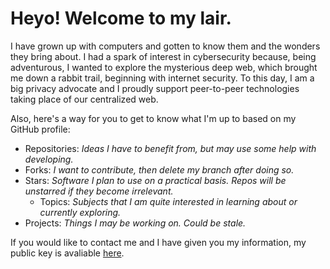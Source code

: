 # Heyo! Welcome to my lair.

I have grown up with computers and gotten to know them and the wonders they bring about. I had a spark of interest in cybersecurity because, being adventurous, I wanted to explore the mysterious deep web, which brought me down a rabbit trail, beginning with internet security. To this day, I am a big privacy advocate and I proudly support peer-to-peer technologies taking place of our centralized web.

Also, here's a way for you to get to know what I'm up to based on my GitHub profile:
* Repositories: *Ideas I have to benefit from, but may use some help with developing.*
* Forks: *I want to contribute, then delete my branch after doing so.*
* Stars: *Software I plan to use on a practical basis. Repos will be unstarred if they become irrelevant.*
  * Topics: *Subjects that I am quite interested in learning about or currently exploring.*
* Projects: *Things I may be working on. Could be stale.*

If you would like to contact me and I have given you my information, my public key is avaliable [here](https://raw.githubusercontent.com/fr33roam3r/fr33roam3r/master/publickey.asc).
